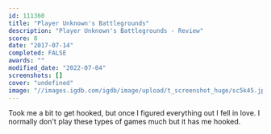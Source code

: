 ```yaml
---
id: 111360
title: "Player Unknown's Battlegrounds"
description: "Player Unknown's Battlegrounds - Review"
score: 8
date: "2017-07-14"
completed: FALSE
awards: ""
modified_date: "2022-07-04"
screenshots: []
cover: "undefined"
image: "//images.igdb.com/igdb/image/upload/t_screenshot_huge/sc5k45.jpg"
---
```

Took me a bit to get hooked, but once I figured everything out I fell in love. I normally don't play these types of games much but it has me hooked.